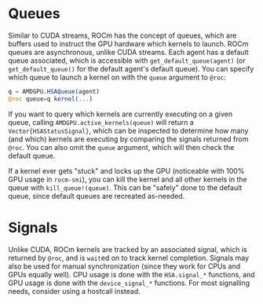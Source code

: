 # Queues

Similar to CUDA streams, ROCm has the concept of queues, which are
buffers used to instruct the GPU hardware which kernels to launch. ROCm queues
are asynchronous, unlike CUDA streams. Each agent has a default queue
associated, which is accessible with `get_default_queue(agent)` (or
`get_default_queue()` for the default agent's default queue). You can specify
which queue to launch a kernel on with the `queue` argument to `@roc`:

```julia
q = AMDGPU.HSAQueue(agent)
@roc queue=q kernel(...)
```

If you want to query which kernels are currently executing on a given queue,
calling `AMDGPU.active_kernels(queue)` will return a `Vector{HSAStatusSignal}`,
which can be inspected to determine how many (and which) kernels are executing
by comparing the signals returned from `@roc`. You can also omit the `queue`
argument, which will then check the default queue.

If a kernel ever gets "stuck" and locks up the GPU (noticeable with 100% GPU
usage in `rocm-smi`), you can kill the kernel and all other kernels in the
queue with `kill_queue!(queue)`. This can be "safely" done to the default
queue, since default queues are recreated as-needed.

# Signals

Unlike CUDA, ROCm kernels are tracked by an associated signal, which is
returned by `@roc`, and is `wait`ed on to track kernel completion. Signals may
also be used for manual synchronization (since they work for CPUs and GPUs
equally well). CPU usage is done with the `HSA.signal_*` functions, and GPU
usage is done with the `device_signal_*` functions. For most signalling needs,
consider using a hostcall instead.

